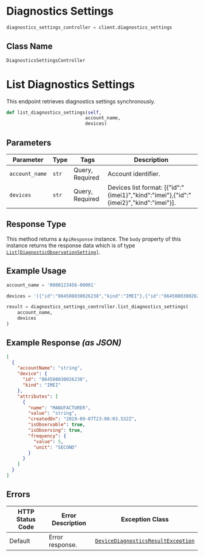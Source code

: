 # Diagnostics Settings

```python
diagnostics_settings_controller = client.diagnostics_settings
```

## Class Name

`DiagnosticsSettingsController`


# List Diagnostics Settings

This endpoint retrieves diagnostics settings synchronously.

```python
def list_diagnostics_settings(self,
                             account_name,
                             devices)
```

## Parameters

| Parameter | Type | Tags | Description |
|  --- | --- | --- | --- |
| `account_name` | `str` | Query, Required | Account identifier. |
| `devices` | `str` | Query, Required | Devices list format: [{"id":"{imei1}","kind":"imei"},{"id":"{imei2}","kind":"imei"}]. |

## Response Type

This method returns a `ApiResponse` instance. The `body` property of this instance returns the response data which is of type [`List[DiagnosticObservationSetting]`](../../doc/models/diagnostic-observation-setting.md).

## Example Usage

```python
account_name = '0000123456-00001'

devices = '[{"id":"864508030026238","kind":"IMEI"},{"id":"864508030026238","kind":"IMEI"}]'

result = diagnostics_settings_controller.list_diagnostics_settings(
    account_name,
    devices
)
```

## Example Response *(as JSON)*

```json
[
  {
    "accountName": "string",
    "device": {
      "id": "864508030026238",
      "kind": "IMEI"
    },
    "attributes": [
      {
        "name": "MANUFACTURER",
        "value": "string",
        "createdOn": "2019-09-07T23:08:03.532Z",
        "isObservable": true,
        "isObserving": true,
        "frequency": {
          "value": 5,
          "unit": "SECOND"
        }
      }
    ]
  }
]
```

## Errors

| HTTP Status Code | Error Description | Exception Class |
|  --- | --- | --- |
| Default | Error response. | [`DeviceDiagnosticsResultException`](../../doc/models/device-diagnostics-result-exception.md) |

